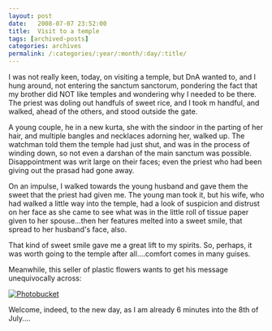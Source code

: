 ```yaml
---
layout: post
date:	2008-07-07 23:52:00
title:  Visit to a temple
tags: [archived-posts]
categories: archives
permalink: /:categories/:year/:month/:day/:title/
---
```

I was not really keen, today, on visiting a temple, but DnA wanted to, and I hung around, not entering the sanctum sanctorum, pondering the fact that my brother did NOT like temples and wondering why I needed to be there. The priest was doling out handfuls of sweet rice, and I took m handful, and walked, ahead of the others, and stood outside the gate.

A young couple, he in a new kurta, she with the sindoor in the parting of her hair, and multiple bangles and necklaces adorning her, walked up. The watchman told them the temple had just shut, and was in the process of winding down, so not even a darshan of the main sanctum was possible. Disappointment was writ large on their faces; even the priest who had been giving out the prasad had gone away.

On an impulse, I walked towards the young husband and gave them the sweet that the priest had given me. The young man took it, but his wife, who had walked a little way into the temple, had a look of suspicion and distrust on her face as she  came to see what was in the little roll of tissue paper given to her spouse...then her features melted into a sweet smile, that spread to her husband's face, also.

That kind of sweet smile gave me a great lift to my spirits. So, perhaps, it was worth going to the temple after all....comfort comes in many guises.

Meanwhile, this seller of plastic flowers wants to get his message unequivocally across:



<a href="http://s297.photobucket.com/albums/mm205/depontis/?action=view&current=IMG_3801.jpg" target="_blank"><img src="http://i297.photobucket.com/albums/mm205/depontis/IMG_3801.jpg" border="0" alt="Photobucket"></a>

Welcome, indeed, to the new day, as I am already 6 minutes into the 8th of July....
